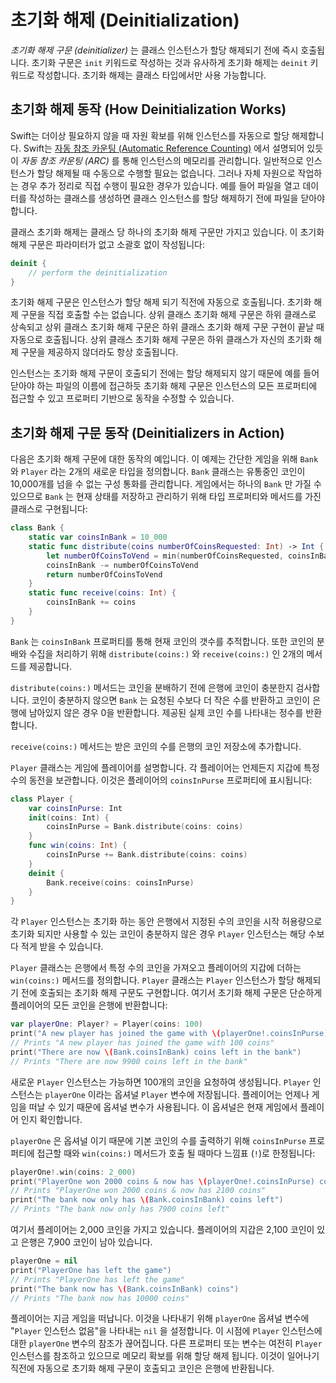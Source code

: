 # 초기화 해제 \(Deinitialization\)

_초기화 해제 구문 \(deinitializer\)_ 는 클래스 인스턴스가 할당 해제되기 전에 즉시 호출됩니다. 초기화 구문은 `init` 키워드로 작성하는 것과 유사하게 초기화 해제는 `deinit` 키워드로 작성합니다. 초기화 해제는 클래스 타입에서만 사용 가능합니다.

## 초기화 해제 동작 \(How Deinitialization Works\)

Swift는 더이상 필요하지 않을 때 자원 확보를 위해 인스턴스를 자동으로 할당 해제합니다. Swift는 [자동 참조 카운팅 \(Automatic Reference Counting\)](automatic-reference-counting.md) 에서 설명되어 있듯이 _자동 참조 카운팅 \(ARC\)_ 를 통해 인스턴스의 메모리를 관리합니다. 일반적으로 인스턴스가 할당 해제될 때 수동으로 수행할 필요는 없습니다. 그러나 자체 자원으로 작업하는 경우 추가 정리로 직접 수행이 필요한 경우가 있습니다. 예를 들어 파일을 열고 데이터를 작성하는 클래스를 생성하면 클래스 인스턴스를 할당 해제하기 전에 파일을 닫아야 합니다.

클래스 초기화 해제는 클래스 당 하나의 초기화 해제 구문만 가지고 있습니다. 이 초기화 해제 구문은 파라미터가 없고 소괄호 없이 작성됩니다:

```swift
deinit {
    // perform the deinitialization
}
```

초기화 해제 구문은 인스턴스가 할당 해제 되기 직전에 자동으로 호출됩니다. 초기화 해제 구문을 직접 호출할 수는 없습니다. 상위 클래스 초기화 해제 구문은 하위 클래스로 상속되고 상위 클래스 초기화 해제 구문은 하위 클래스 초기화 해제 구문 구현이 끝날 때 자동으로 호출됩니다. 상위 클래스 초기화 해제 구문은 하위 클래스가 자신의 초기화 해제 구문을 제공하지 않더라도 항상 호출됩니다.

인스턴스는 초기화 해제 구문이 호출되기 전에는 할당 해제되지 않기 때문에 예를 들어 닫아야 하는 파일의 이름에 접근하듯 초기화 해제 구문은 인스턴스의 모든 프로퍼티에 접근할 수 있고 프로퍼티 기반으로 동작을 수정할 수 있습니다.

## 초기화 해제 구문 동작 \(Deinitializers in Action\)

다음은 초기화 해제 구문에 대한 동작의 예입니다. 이 예제는 간단한 게임을 위해 `Bank` 와 `Player` 라는 2개의 새로운 타입을 정의합니다. `Bank` 클래스는 유통중인 코인이 10,000개를 넘을 수 없는 구성 통화를 관리합니다. 게임에서는 하나의 `Bank` 만 가질 수 있으므로 `Bank` 는 현재 상태를 저장하고 관리하기 위해 타입 프로퍼티와 메서드를 가진 클래스로 구현됩니다:

```swift
class Bank {
    static var coinsInBank = 10_000
    static func distribute(coins numberOfCoinsRequested: Int) -> Int {
        let numberOfCoinsToVend = min(numberOfCoinsRequested, coinsInBank)
        coinsInBank -= numberOfCoinsToVend
        return numberOfCoinsToVend
    }
    static func receive(coins: Int) {
        coinsInBank += coins
    }
}
```

`Bank` 는 `coinsInBank` 프로퍼티를 통해 현재 코인의 갯수를 추적합니다. 또한 코인의 분배와 수집을 처리하기 위해 `distribute(coins:)` 와 `receive(coins:)` 인 2개의 메서드를 제공합니다.

`distribute(coins:)` 메서드는 코인을 분배하기 전에 은행에 코인이 충분한지 검사합니다. 코인이 충분하지 않으면 `Bank` 는 요청된 수보다 더 작은 수를 반환하고 코인이 은행에 남아있지 않은 경우 0을 반환합니다. 제공된 실제 코인 수를 나타내는 정수를 반환합니다.

`receive(coins:)` 메서드는 받은 코인의 수를 은행의 코인 저장소에 추가합니다.

`Player` 클래스는 게임에 플레이어를 설명합니다. 각 플레이어는 언제든지 지갑에 특정 수의 동전을 보관합니다. 이것은 플레이어의 `coinsInPurse` 프로퍼티에 표시됩니다:

```swift
class Player {
    var coinsInPurse: Int
    init(coins: Int) {
        coinsInPurse = Bank.distribute(coins: coins)
    }
    func win(coins: Int) {
        coinsInPurse += Bank.distribute(coins: coins)
    }
    deinit {
        Bank.receive(coins: coinsInPurse)
    }
}
```

각 `Player` 인스턴스는 초기화 하는 동안 은행에서 지정된 수의 코인을 시작 허용량으로 초기화 되지만 사용할 수 있는 코인이 충분하지 않은 경우 `Player` 인스턴스는 해당 수보다 적게 받을 수 있습니다.

`Player` 클래스는 은행에서 특정 수의 코인을 가져오고 플레이어의 지갑에 더하는 `win(coins:)` 메서드를 정의합니다. `Player` 클래스는 `Player` 인스턴스가 할당 해제되기 전에 호출되는 초기화 해제 구문도 구현합니다. 여기서 초기화 해제 구문은 단순하게 플레이어의 모든 코인을 은행에 반환합니다:

```swift
var playerOne: Player? = Player(coins: 100)
print("A new player has joined the game with \(playerOne!.coinsInPurse) coins")
// Prints "A new player has joined the game with 100 coins"
print("There are now \(Bank.coinsInBank) coins left in the bank")
// Prints "There are now 9900 coins left in the bank"
```

새로운 `Player` 인스턴스는 가능하면 100개의 코인을 요청하여 생성됩니다. `Player` 인스턴스는 `playerOne` 이라는 옵셔널 `Player` 변수에 저장됩니다. 플레이어는 언제나 게임을 떠날 수 있기 때문에 옵셔널 변수가 사용됩니다. 이 옵셔널은 현재 게임에서 플레이어 인지 확인합니다.

`playerOne` 은 옵셔널 이기 때문에 기본 코인의 수를 출력하기 위해 `coinsInPurse` 프로퍼티에 접근할 때와 `win(coins:)` 메서드가 호출 될 때마다 느낌표 \(`!`\)로 한정됩니다:

```swift
playerOne!.win(coins: 2_000)
print("PlayerOne won 2000 coins & now has \(playerOne!.coinsInPurse) coins")
// Prints "PlayerOne won 2000 coins & now has 2100 coins"
print("The bank now only has \(Bank.coinsInBank) coins left")
// Prints "The bank now only has 7900 coins left"
```

여기서 플레이어는 2,000 코인을 가지고 있습니다. 플레이어의 지갑은 2,100 코인이 있고 은행은 7,900 코인이 남아 있습니다.

```swift
playerOne = nil
print("PlayerOne has left the game")
// Prints "PlayerOne has left the game"
print("The bank now has \(Bank.coinsInBank) coins")
// Prints "The bank now has 10000 coins"
```

플레이어는 지금 게임을 떠납니다. 이것을 나타내기 위해 `playerOne` 옵셔널 변수에 "`Player` 인스턴스 없음"을 나타내는 `nil` 을 설정합니다. 이 시점에 `Player` 인스턴스에 대한 `playerOne` 변수의 참조가 끊어집니다. 다른 프로퍼티 또는 변수는 여전히 `Player` 인스턴스를 참조하고 있으므로 메모리 확보를 위해 할당 해제 됩니다. 이것이 일어나기 직전에 자동으로 초기화 해제 구문이 호출되고 코인은 은행에 반환됩니다.

